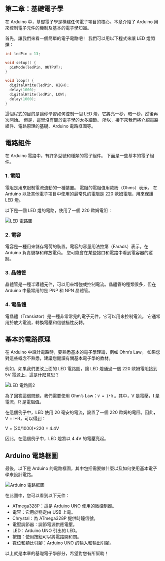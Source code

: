 ## 第二章：基礎電子學

在 Arduino 中，基礎電子學是構建任何電子項目的核心。本章介紹了 Arduino 用來控制電子元件的機制及基本的電子學知識。

首先，讓我們來看一個簡單的電子電路吧！ 我們可以用以下程式來讓 LED 燈閃爍：

```C++
int ledPin = 13;

void setup() {
  pinMode(ledPin, OUTPUT);
}

void loop() {
  digitalWrite(ledPin, HIGH);
  delay(1000);
  digitalWrite(ledPin, LOW);
  delay(1000);
}
```

這個程式的目的是讓你學習如何控制一個 LED 燈，它將亮一秒，暗一秒，然後再次開始。 但是，這里沒有關於電子學的太多細節。 所以，接下來我們將介紹電路組件、電路原理的基礎、Arduino 電路框圖等。

## 電路組件

在 Arduino 電路中，有許多型號和種類的電子組件。 下面是一些基本的電子組件。

### 1. 電阻

電阻是用來限制電流流動的一種裝置。 電阻的電阻值用歐姆（Ohms）表示。 在 Arduino 以及其他電子項目中使用的最常見的電阻是 220 歐姆電阻，用來保護 LED 燈。

以下是一個 LED 燈的電路，使用了一個 220 歐姆電阻：

![LED 電路圖](https://raw.githubusercontent.com/FadedDusk/arduino-tutorial-for-beginners/master/images/led-ckt.png)

### 2. 電容

電容是一種用來儲存電荷的裝置。電容的容量用法拉第（Farads）表示。在 Arduino 負責儲存和釋放電荷。 您可能會在某些接口和電路中看到電容器的蹤跡。

### 3. 晶體管

晶體管是一種半導體元件，可以用來增強或控制電流。晶體管的種類很多，但在 Arduino 中最常用的是 PNP 和 NPN 晶體管。

### 4. 電晶體

電晶體（Transistor）是一種非常常見的電子元件，它可以用來控制電流。 它通常用於放大電流，轉換電壓和信號極性反轉。

## 基本的電路原理

在 Arduino 中設計電路時，要熟悉基本的電子學理論，例如 Ohm’s Law。 如果您對這些概念不熟悉，建議您閱讀有關基本電子學的教材。

例如，如果我們更改上面的 LED 電路圖，讓 LED 燈通過一個 220 歐姆電阻接到 5V 電源上，這是什麼意思？

![LED 電路圖2](https://raw.githubusercontent.com/FadedDusk/arduino-tutorial-for-beginners/master/images/led-ckt2.png)

為了回答這個問題，我們需要使用 Ohm’s Law：`V = I*R` 。其中，V 是電壓，I 是電流，R 是電阻值。

在這個例子中，LED 使用 20 毫安的電流，設置了一個 220 歐姆的電阻。因此，V = I*R，可以得到：

V = (20/1000)*220 = 4.4V

因此，在這個例子中，LED 燈將以 4.4V 的電壓亮起。

## Arduino 電路框圖

最後，以下是 Arduino 的電路框圖，其中包括需要做什麼以及如何使用基本電子學來設計電路。

![Arduino 電路框圖](https://raw.githubusercontent.com/FadedDusk/arduino-tutorial-for-beginners/master/images/arduino-circuit.png)

在此圖中，您可以看到以下元件：

- ATmega328P：這是 Arduino UNO 使用的微控制器。
- 電容：它用於穩定由 USB 上電。
- Chrystal：為 ATmega328P 提供時鐘信號。
- 電壓調節器：調節電源供應電壓。
- LED：Arduino UNO 引出的 LED。
- 按鈕：使用按鈕可以將電路開和關。
- 數位和類比引腳：Arduino UNO 的輸入和輸出引腳。

以上就是本章的基礎電子學部分，希望對您有所幫助！